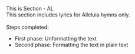 This is Section - AL<br>
This section includes lyrics for Alleluia hymns only.<br><br>
Steps completed:<br>
- First phase: Unformatting the text<br>
- Second phase: Formatting the text in plain text<br>
